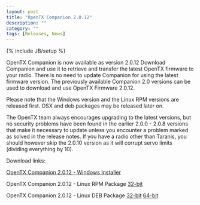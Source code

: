 ```yaml
---
layout: post
title: "OpenTX Companion 2.0.12"
description: ""
category: ""
tags: [Releases, News]
---
```

{% include JB/setup %}

OpenTX Companion is now available as version 2.0.12 
Download Companion and use it to retrieve and transfer the latest OpenTX firmware to your radio.
There is no need to update Companion for using the latest firmware version. The previously available Companion 2.0 versions can be used to download and use OpenTX Firmware 2.0.12.

Please note that the Windows version and the Linux RPM versions are released first. OSX and deb packages may be released later on.

The OpenTX team always encourages upgrading to the latest versions, but no security problems have been found in the earlier 2.0.0 - 2.0.8 versions that make it necessary to update unless you encounter a problem marked as solved in the release notes. If you have a radio other than Taranis, you should however skip the 2.0.10 version as it will corrupt servo limits (dividing everything by 10). 

Download links:

[OpenTX Companion 2.0.12 - Windows Installer](http://downloads-20.open-tx.org/companion/companionInstall_2.0.12.exe)

<!-- [OpenTX Companion 2.0.12 - Mac OS X Application](http://downloads-20.open-tx.org/companion/companion-macosx-2.0.12.dmg) -->

OpenTX Companion 2.0.12 - Linux RPM Package [32-bit](http://downloads-20.open-tx.org/companion/companion-2.0.12-i686.rpm)

OpenTX Companion 2.0.12 - Linux DEB Package [32-bit](http://downloads-20.open-tx.org/companion/companion_2.0.12_i386.deb) [64-bit](http://downloads-20.open-tx.org/companion/companion_2.0.12_amd64.deb)

